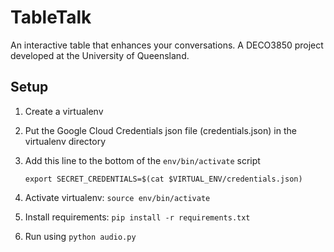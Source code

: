 # TableTalk
An interactive table that enhances your conversations.
A DECO3850 project developed at the University of Queensland.

## Setup
1. Create a virtualenv
2. Put the Google Cloud Credentials json file (credentials.json) in the virtualenv directory
3. Add this line to the bottom of the `env/bin/activate` script
      
      ```export SECRET_CREDENTIALS=$(cat $VIRTUAL_ENV/credentials.json)```
     
4. Activate virtualenv: `source env/bin/activate`
5. Install requirements: `pip install -r requirements.txt`
6. Run using `python audio.py`
